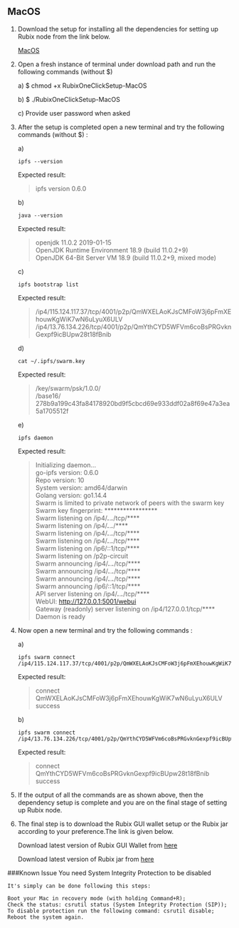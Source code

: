 ## MacOS

1) Download the setup for installing all the dependencies for setting up Rubix node from the link below.

    [MacOS](https://github.com/rubixchain/rubixnetwork/blob/master/setupscripts/OneClickSetup/RubixOneClickSetup-MacOS)

2) Open a fresh instance of terminal under download path and run the following commands (without $)

    a) $ chmod +x RubixOneClickSetup-MacOS
    
    b) $ ./RubixOneClickSetup-MacOS
    
    c) Provide user password when asked

3) After the setup is completed open a new terminal and try the following commands (without $) :
    
    a)  
    ```
    ipfs --version 
    ```
    
    Expected result:
    >ipfs version 0.6.0


    b)
    ```
    java --version
    ```
    Expected result:

    >openjdk 11.0.2 2019-01-15  
     OpenJDK Runtime Environment 18.9 (build 11.0.2+9)  
    >OpenJDK 64-Bit Server VM 18.9 (build 11.0.2+9, mixed mode)
         
    c) 
    ```
    ipfs bootstrap list  
    ```
    
    Expected result:
    >/ip4/115.124.117.37/tcp/4001/p2p/QmWXELAoKJsCMFoW3j6pFmXEhouwKgWiK7wN6uLyuX6ULV  
    /ip4/13.76.134.226/tcp/4001/p2p/QmYthCYD5WFVm6coBsPRGvknGexpf9icBUpw28t18fBnib
        
     d) 
     ```
     cat ~/.ipfs/swarm.key
     ```
     Expected result:
     >/key/swarm/psk/1.0.0/  
     /base16/  
     278b9a199c43fa84178920bd9f5cbcd69e933ddf02a8f69e47a3ea5a1705512f
        
     
     e) 
     ```
     ipfs daemon
     ```
     Expected result:
     >Initializing daemon...  
     go-ipfs version: 0.6.0  
        Repo version: 10  
        System version: amd64/darwin  
        Golang version: go1.14.4  
        Swarm is limited to private network of peers with the swarm key  
        Swarm key fingerprint: *****************  
        Swarm listening on /ip4/***.***.***.***/tcp/****  
        Swarm listening on /ip4/***.***.***.***/****  
        Swarm listening on /ip4/***.***.***.***/tcp/****  
        Swarm listening on /ip4/***.***.***.***/tcp/****  
        Swarm listening on /ip6/::1/tcp/****  
        Swarm listening on /p2p-circuit  
        Swarm announcing /ip4/***.***.***.***/tcp/****  
        Swarm announcing /ip4/***.***.***.***/tcp/****  
        Swarm announcing /ip4/***.***.***.***/tcp/****  
        Swarm announcing /ip6/::1/tcp/****  
        API server listening on /ip4/***.***.***.***/tcp/****  
        WebUI: http://127.0.0.1:5001/webui  
        Gateway (readonly) server listening on /ip4/127.0.0.1/tcp/****  
        Daemon is ready  
        
   
 4) Now open a new terminal and try the following commands :
   
     a)
     ```
     ipfs swarm connect /ip4/115.124.117.37/tcp/4001/p2p/QmWXELAoKJsCMFoW3j6pFmXEhouwKgWiK7wN6uLyuX6ULV
     ```
     
     Expected result:
     >connect QmWXELAoKJsCMFoW3j6pFmXEhouwKgWiK7wN6uLyuX6ULV success


     b)
     ```
     ipfs swarm connect /ip4/13.76.134.226/tcp/4001/p2p/QmYthCYD5WFVm6coBsPRGvknGexpf9icBUpw28t18fBnib
     ```
     Expected result:
     >connect QmYthCYD5WFVm6coBsPRGvknGexpf9icBUpw28t18fBnib success
     
5) If the output of all the commands are as shown above, then the dependency setup is complete and you are on the final stage of setting up Rubix node.

6) The final step is to download the Rubix GUI wallet setup or the Rubix jar according to your preference.The link is given below.

    Download latest version of Rubix GUI Wallet from [here](https://github.com/rubixchain/wallet/releases)

    Download latest version of Rubix jar from [here](https://github.com/rubixchain/rubixnetwork/releases)
    
    
  ###Known Issue
    You need System Integrity Protection to be disabled

    It's simply can be done following this steps:

    Boot your Mac in recovery mode (with holding Command+R);
    Check the status: csrutil status (System Integrity Protection (SIP));
    To disable protection run the following command: csrutil disable;
    Reboot the system again.

